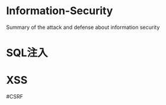 # Information-Security
Summary of the attack and defense about information security

# SQL注入



# XSS



#CSRF
